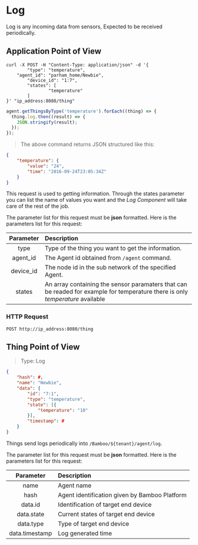 # Log
Log is any incoming data from sensors, Expected to be received periodically.

## Application Point of View
```shell
curl -X POST -H "Content-Type: application/json" -d '{
        "type": "temperature",
	"agent_id": "parham_home/Newbie",
        "device_id": "1:7",
        "states": [
                "temperature"
        ]
}' "ip_address:8080/thing"
```

```javascript
agent.getThingsByType('temperature').forEach((thing) => {
  thing.log.then((result) => {
    JSON.stringify(result);
  });
});
```

> The above command returns JSON structured like this:

```json
{
    "temperature": {
        "value": "24",
        "time": "2016-09-24T23:05:34Z"
    }
}
```

This request is used to getting information. Through the states
parameter you can list the name of values you want and the *Log Component* will take care of the
rest of the job.

The parameter list for this request must be **json** formatted. Here is the
parameters list for this request:

 Parameter | Description
:---------:|:-------------------------------------
type       | Type of the thing you want to get the information.
agent_id   | The Agent id obtained from `/agent` command.
device_id  | The node id in the sub network of the specified Agent.
states     | An array containing the sensor paramaters that can be readed for example for temperature there is only *temperature* available

### HTTP Request

`POST http://ip_address:8080/thing`

## Thing Point of View

> Type: Log

```json
{
    "hash": #,
    "name": "Newbie",
    "data": {
        "id": "7:1",
        "type": "temperature",
        "state": [{
            "temperature": "10"
        }],
        "timestamp": #
    }
}
```

Things send logs periodically into `/Bamboo/${tenant}/agent/log`.

The parameter list for this request must be **json** formatted. Here is the
parameters list for this request:

 Parameter      | Description
:--------------:|:-------------------------------------
name            | Agent name
hash            | Agent identification given by Bamboo Platform
data.id         | Identification of target end device
data.state      | Current states of target end device
data.type       | Type of target end device
data.timestamp  | Log generated time
